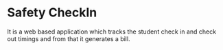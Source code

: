 # Safety CheckIn
It is a web based application which tracks the student check in and check out timings and from that it generates a bill. 
